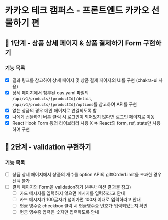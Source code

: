 # 카카오 테크 캠퍼스 - 프론트엔드 카카오 선물하기 편

## 🚀 1단계 - 상품 상세 페이지 & 상품 결제하기 Form 구현하기

### 기능 목록

- [x] 결과 링크를 참고하여 상세 페이지 및 상품 결제 페이지의 UI를 구현 (chakra-ui 사용)
- [x] 상세 페이지에서 첨부된 oas.yaml 파일의 `/api/v1/products/{productId}/detail`, `/api/v1/products/{productId}/options`를 참고하여 API를 구현
- [x] 없는 상품의 경우 메인 페이지로 연결되도록 함
- [x] 나에게 선물하기 버튼 클릭 시 로그인이 되어있지 않다면 로그인 페이지로 이동
- [x] React Hook Form 등의 라이브러리 사용 X => React의 form, ref, state만 사용하여 구현

## 🚀 2단계 - validation 구현하기

### 기능 목록

- [ ] 상품 상세 페이지에서 상품의 개수를 option API의 giftOrderLimit을 초과한 경우 선택 불가
- [ ] 결제 페이지의 Form을 validation하기 (4주차 미션 결과물 참고)
  - [ ] 카드 메시지를 입력하지 않으면 메시지를 입력하라고 안내
  - [ ] 카드 메시지가 100글자가 넘어가면 100자 이내로 입력하라고 안내
  - [ ] 현금 영수증 checkbox 클릭 시 현금영수증 번호가 입력되었는지 확인
  - [ ] 현금 영수증 입력은 숫자만 입력하도록 안내
